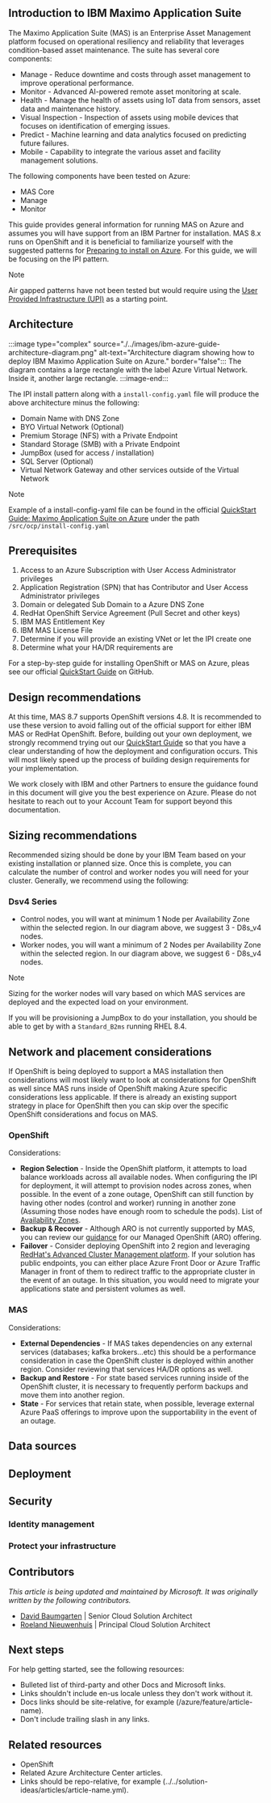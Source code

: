 ## Introduction to IBM Maximo Application Suite

The Maximo Application Suite (MAS) is an Enterprise Asset Management platform focused on operational resiliency and reliability that leverages condition-based asset maintenance. The suite has several core components:

- Manage - Reduce downtime and costs through asset management to improve operational performance.
- Monitor - Advanced AI-powered remote asset monitoring at scale.
- Health - Manage the health of assets using IoT data from sensors, asset data and maintenance history.
- Visual Inspection - Inspection of assets using mobile devices that focuses on identification of emerging issues.
- Predict - Machine learning and data analytics focused on predicting future failures.
- Mobile - Capability to integrate the various asset and facility management solutions.

The following components have been tested on Azure:

- MAS Core
- Manage
- Monitor

This guide provides general information for running MAS on Azure and assumes you will have support from an IBM Partner for installation. MAS 8.x runs on OpenShift and it is beneficial to familiarize yourself with the suggested patterns for [Preparing to install on Azure](https://docs.openshift.com/container-platform/4.8/installing/installing_azure/preparing-to-install-on-azure.html). For this guide, we will be focusing on the IPI pattern.

> [!NOTE]
> Air gapped patterns have not been tested but would require using the [User Provided Infrastructure (UPI)](https://github.com/openshift/installer/blob/master/docs/user/azure/install_upi.md) as a starting point.

## Architecture

:::image type="complex" source="./../images/ibm-azure-guide-architecture-diagram.png" alt-text="Architecture diagram showing how to deploy IBM Maximo Application Suite on Azure." border="false":::
   The diagram contains a large rectangle with the label Azure Virtual Network. Inside it, another large rectangle.
:::image-end:::

The IPI install pattern along with a `install-config.yaml` file will produce the above architecture minus the following:

- Domain Name with DNS Zone
- BYO Virtual Network (Optional)
- Premium Storage (NFS) with a Private Endpoint
- Standard Storage (SMB) with a Private Endpoint
- JumpBox (used for access / installation)
- SQL Server (Optional)
- Virtual Network Gateway and other services outside of the Virtual Network

> [!NOTE]
> Example of a install-config-yaml file can be found in the official [QuickStart Guide: Maximo Application Suite on Azure](https://github.com/Azure/maximo) under the path `/src/ocp/install-config.yaml`

## Prerequisites

1. Access to an Azure Subscription with User Access Administrator privileges
1. Application Registration (SPN) that has Contributor and User Access Administrator privileges
1. Domain or delegated Sub Domain to a Azure DNS Zone
1. RedHat OpenShift Service Agreement (Pull Secret and other keys)
1. IBM MAS Entitlement Key
1. IBM MAS License File
1. Determine if you will provide an existing VNet or let the IPI create one
1. Determine what your HA/DR requirements are

For a step-by-step guide for installing OpenShift or MAS on Azure, pleas see our official [QuickStart Guide](https://github.com/Azure/maximo) on GitHub.

## Design recommendations

At this time, MAS 8.7 supports OpenShift versions 4.8. It is recommended to use these version to avoid falling out of the official support for either IBM MAS or RedHat OpenShift. Before, building out your own deployment, we strongly recommend trying out our [QuickStart Guide](https://github.com/Azure/maximo) so that you have a clear understanding of how the deployment and configuration occurs. This will most likely speed up the process of building design requirements for your implementation.

We work closely with IBM and other Partners to ensure the guidance found in this document will give you the best experience on Azure. Please do not hesitate to reach out to your Account Team for support beyond this documentation.

## Sizing recommendations

Recommended sizing should be done by your IBM Team based on your existing installation or planned size. Once this is complete, you can calculate the number of control and worker nodes you will need for your cluster. Generally, we recommend using the following:

### Dsv4 Series

- Control nodes, you will want at minimum 1 Node per Availability Zone within the selected region. In our diagram above, we suggest 3 - D8s_v4 nodes.
- Worker nodes, you will want a minimum of 2 Nodes per Availability Zone within the selected region. In our diagram above, we suggest 6 - D8s_v4 nodes.

> [!NOTE]
> Sizing for the worker nodes will vary based on which MAS services are deployed and the expected load on your environment.

If you will be provisioning a JumpBox to do your installation, you should be able to get by with a `Standard_B2ms` running RHEL 8.4.

## Network and placement considerations

If OpenShift is being deployed to support a MAS installation then considerations will most likely want to look at considerations for OpenShift as well since MAS runs inside of OpenShift making Azure specific considerations less applicable. If there is already an existing support strategy in place for OpenShift then you can skip over the specific OpenShift considerations and focus on MAS.

### OpenShift

Considerations:

- **Region Selection** - Inside the OpenShift platform, it attempts to load balance workloads across all available nodes. When configuring the IPI for deployment, it will attempt to provision nodes across zones, when possible. In the event of a zone outage, OpenShift can still function by having other nodes (control and worker) running in another zone (Assuming those nodes have enough room to schedule the pods). List of [Availability Zones](/azure/availability-zones/az-overview#azure-regions-with-availability-zones).
- **Backup & Recover** - Although ARO is not currently supported by MAS, you can review our [guidance](/azure/openshift/howto-create-a-backup) for our Managed OpenShift (ARO) offering.
- **Failover** - Consider deploying OpenShift into 2 region and leveraging [RedHat's Advanced Cluster Management platform](https://www.redhat.com/en/technologies/management/advanced-cluster-management). If your solution has public endpoints, you can either place Azure Front Door or Azure Traffic Manager in front of them to redirect traffic to the appropriate cluster in the event of an outage. In this situation, you would need to migrate your applications state and persistent volumes as well.

### MAS

Considerations:

- **External Dependencies** - If MAS takes dependencies on any external services (databases; kafka brokers...etc) this should be a performance consideration in case the OpenShift cluster is deployed within another region. Consider reviewing that services HA/DR options as well.
- **Backup and Restore** - For state based services running inside of the OpenShift cluster, it is necessary to frequently perform backups and move them into another region.
- **State** - For services that retain state, when possible, leverage external Azure PaaS offerings to improve upon the supportability in the event of an outage.

## Data sources

## Deployment

## Security

### Identity management

### Protect your infrastructure

## Contributors

<!-- > (Expected, but this section is optional if the principal authors would prefer to not include it)

> Start with the explanation text (same for every article), in italics. This makes it clear that Microsoft takes responsibility for the article (not the one contributor). Then include the "Pricipal authors" list and the "Additional contributors" list (if there are additional contributors). Link each contributor's name to the person's LinkedIn profile. After the name, place a pipe symbol ("|") with spaces, and then enter the person's title. We don't include the person's company, MVP status, or links to additional profiles (to minimize edits/updates). (The profiles can be linked to from the person's LinkedIn page, and we hope to automate that on the platform in the future). 
> Implement this format: -->

_This article is being updated and maintained by Microsoft. It was originally written by the following contributors._
<!-- 
**Principal authors:** > Only the primary authors. List them alphabetically, by last name. Use this format: Fname Lname. If the article gets rewritten, keep the original authors and add in the new one(s). -->

 * [David Baumgarten](https://www.linkedin.com/in/baumgarten-david/) | Senior Cloud Solution Architect
 * [Roeland Nieuwenhuis](https://www.linkedin.com/in/roelandnieuwenhuis/) | Principal Cloud Solution Architect
 
<!-- * > Continue for each primary author (even if there are 10 of them). -->

<!-- 
**Additional contributors:** > Include contributing (but not primary) authors, major editors (not minor edits), and technical reviewers. List them alphabetically, by last name. Use this format: Fname Lname. It's okay to add in newer contributors.

 * [Contributor 1 Name](http://linkedin.com/ProfileURL) | [Title, such as "Cloud Solution Architect"]
 * [Contributor 2 Name](http://linkedin.com/ProfileURL) | [Title, such as "Cloud Solution Architect"] -->

## Next steps

For help getting started, see the following resources:

- Bulleted list of third-party and other Docs and Microsoft links.
- Links shouldn't include en-us locale unless they don't work without it.
- Docs links should be site-relative, for example (/azure/feature/article-name).
- Don't include trailing slash in any links.

## Related resources

- OpenShift
- Related Azure Architecture Center articles.
- Links should be repo-relative, for example (../../solution-ideas/articles/article-name.yml).